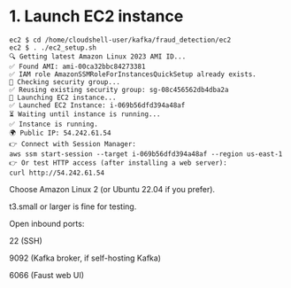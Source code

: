 
# 1. Launch EC2 instance

```
ec2 $ cd /home/cloudshell-user/kafka/fraud_detection/ec2
ec2 $ . ./ec2_setup.sh 
🔍 Getting latest Amazon Linux 2023 AMI ID...
✅ Found AMI: ami-00ca32bbc84273381
✅ IAM role AmazonSSMRoleForInstancesQuickSetup already exists.
🔧 Checking security group...
✅ Reusing existing security group: sg-08c456562db4dba2a
🚀 Launching EC2 instance...
✅ Launched EC2 Instance: i-069b56dfd394a48af
⏳ Waiting until instance is running...
✅ Instance is running.
🌍 Public IP: 54.242.61.54
👉 Connect with Session Manager:
aws ssm start-session --target i-069b56dfd394a48af --region us-east-1
👉 Or test HTTP access (after installing a web server):
curl http://54.242.61.54
```

Choose Amazon Linux 2 (or Ubuntu 22.04 if you prefer).

t3.small or larger is fine for testing.

Open inbound ports:

22 (SSH)

9092 (Kafka broker, if self-hosting Kafka)

6066 (Faust web UI)
